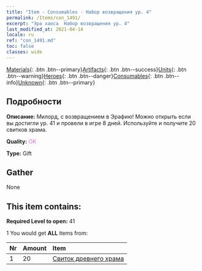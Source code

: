 ```yaml
---
title: "Item - Consumables - Набор возвращения ур. 4"
permalink: /Items/con_1491/
excerpt: "Эра хаоса  Набор возвращения ур. 4"
last_modified_at: 2021-04-14
locale: ru
ref: "con_1491.md"
toc: false
classes: wide
---
```

 [Materials](/ru/Items/){: .btn .btn--primary}[Artifacts](/ru/Items/Artifacts/){: .btn .btn--success}[Units](/ru/Items/Units/){: .btn .btn--warning}[Heroes](/ru/Items/Heroes/){: .btn .btn--danger}[Consumables](/ru/Items/Consumables/){: .btn .btn--info}[Unknown](/ru/Items/Unknown/){: .btn .btn--primary}

## Подробности
 **Описание:** Милорд, с возвращением в Эрафию! Можно открыть если вы достигли ур. 41 и провели в игре 8 дней. Используйте и получите 20 свитков храма.

 **Quality:** <span style="color: #DA70D6">OK</span>

 **Type:** Gift

## Gather

  None

## This item contains:

 **Required Level to open:** 41

 1 You would get **ALL** items  from:

  | Nr | Amount |     Item    |
  |:---|:-------|:------------|
  | 1 | 20 | [Свиток древнего храма](/ru/Items/con_697/) | 
